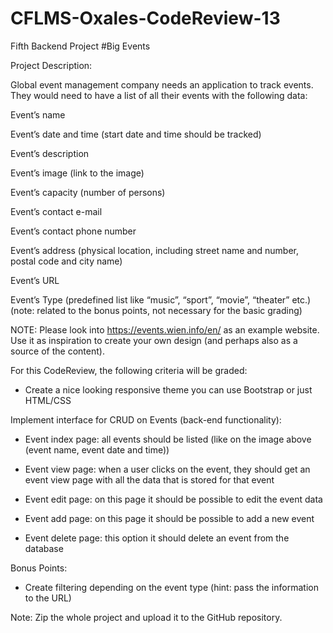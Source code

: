 # CFLMS-Oxales-CodeReview-13

Fifth Backend Project
#Big Events


Project Description:

Global event management company needs an application to track events. They would need to have a list of all their events with the following data:

Event’s name

Event’s date and time (start date and time should be tracked)

Event’s description

Event’s image (link to the image)

Event’s capacity (number of persons)

Event’s contact  e-mail

Event’s contact phone number

Event’s address (physical location, including street name and number, postal code and city name)

Event’s URL

Event’s Type (predefined list like “music”, “sport”, “movie”, “theater” etc.)  (note: related to the bonus points, not necessary for the basic grading)

NOTE: Please look into https://events.wien.info/en/ as an example website. Use it as inspiration to create your own design (and perhaps also as a source of the content).


For this CodeReview, the following criteria will be graded:

- Create a nice looking responsive theme you can use Bootstrap or just HTML/CSS

Implement interface for CRUD on Events (back-end functionality):

- Event index page: all events should be listed (like on the image above (event name, event date and time))

- Event view page: when a user clicks on the event, they should get an event view page with all the data that is stored for that event

- Event edit page: on this page it should be possible to edit the event data

- Event add page: on this page it should be possible to add a new event

- Event delete page: this option it should delete an event from the database

Bonus Points:

- Create filtering depending on the event type (hint: pass the information to the URL)


Note: Zip the whole project and upload it to the GitHub repository.  
